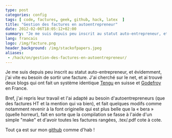 ```yaml
---
type: post
categories: config
tags: [ code, factures, geek, github, hack, latex  ]
title: "Gestion des factures en autoentrepreneur"
date: 2012-02-06T18:05:12+02:00
summary: "Je me suis depuis peu inscrit au statut auto-entrepreneur, et évidemment, j'ai vite eu besoin de sortir une facture. J'ai cherché sur le net, et ai trouvé deux blogs qui ont fait un système identique Tengu en suisse et Godefroy en France. Dans la suite de l'article, les sources LaTeX."
lang: francais
logo: /img/facture.png
header_background: /img/stackofpapers.jpeg
aliases:
 - /hack/on/gestion-des-factures-en-autoentrepreneur/
---
```


Je me suis depuis peu inscrit au statut auto-entrepreneur, et évidemment,
j'ai vite eu besoin de sortir une facture. J'ai cherché sur le net, et ai
trouvé deux blogs qui ont fait un système identique [Tengu](https://blog.tengu.ch/blog/post/47)
en suisse et [Godefroy](http://godefroy.me/latex-comment-faire-rapidement-une-facture-super-classe-a530591) 
en France.

Bref, j'ai repris leur travail et l'ai adapté au besoin d'autoentrepreneurs
(que des factures HT et la mention qui va bien), et fait quelques modifs comme 
notamment revenir à la font originelle qui est plus belle que la « bera » (quelle
horreur), fait en sorte que la compilation se fasse à l'aide d'un simple "make" et
d'avoir toutes les factures rangées, .tex/.pdf cote à cote.

Tout ça est sur mon [github](https://github.com/guyzmo/facturation_latex) comme d'hab !
